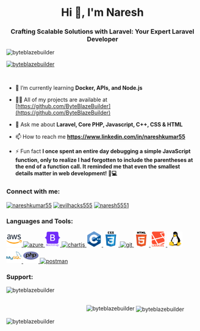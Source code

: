 <h1 align="center">Hi 👋, I'm Naresh</h1>
<h3 align="center">Crafting Scalable Solutions with Laravel: Your Expert Laravel Developer</h3>

<p align="left"> <img src="https://komarev.com/ghpvc/?username=byteblazebuilder&label=Profile%20views&color=0e75b6&style=flat" alt="byteblazebuilder" /> </p>

<p align="left"> <a href="https://github.com/ryo-ma/github-profile-trophy"><img src="https://github-profile-trophy.vercel.app/?username=byteblazebuilder" alt="byteblazebuilder" /></a> </p>

<p align="left"> <a href="https://twitter.com/" target="blank"><img src="https://img.shields.io/twitter/follow/?logo=twitter&style=for-the-badge" alt="" /></a> </p>

- 🌱 I’m currently learning **Docker, APIs, and Node.js**

- 👨‍💻 All of my projects are available at [https://github.com/ByteBlazeBuilder](https://github.com/ByteBlazeBuilder)

- 💬 Ask me about **Laravel, Core PHP, Javascript, C++, CSS & HTML**

- 📫 How to reach me **https://www.linkedin.com/in/nareshkumar55**

- ⚡ Fun fact **I once spent an entire day debugging a simple JavaScript function, only to realize I had forgotten to include the parentheses at the end of a function call. It reminded me that even the smallest details matter in web development! 🐛💻**

<h3 align="left">Connect with me:</h3>
<p align="left">
<a href="https://linkedin.com/in/nareshkumar55" target="blank"><img align="center" src="https://raw.githubusercontent.com/rahuldkjain/github-profile-readme-generator/master/src/images/icons/Social/linked-in-alt.svg" alt="nareshkumar55" height="30" width="40" /></a>
<a href="https://www.hackerrank.com/evilhacks555" target="blank"><img align="center" src="https://raw.githubusercontent.com/rahuldkjain/github-profile-readme-generator/master/src/images/icons/Social/hackerrank.svg" alt="evilhacks555" height="30" width="40" /></a>
<a href="https://www.leetcode.com/naresh5551" target="blank"><img align="center" src="https://raw.githubusercontent.com/rahuldkjain/github-profile-readme-generator/master/src/images/icons/Social/leet-code.svg" alt="naresh5551" height="30" width="40" /></a>
</p>

<h3 align="left">Languages and Tools:</h3>
<p align="left"> <a href="https://aws.amazon.com" target="_blank" rel="noreferrer"> <img src="https://raw.githubusercontent.com/devicons/devicon/master/icons/amazonwebservices/amazonwebservices-original-wordmark.svg" alt="aws" width="40" height="40"/> </a> <a href="https://azure.microsoft.com/en-in/" target="_blank" rel="noreferrer"> <img src="https://www.vectorlogo.zone/logos/microsoft_azure/microsoft_azure-icon.svg" alt="azure" width="40" height="40"/> </a> <a href="https://getbootstrap.com" target="_blank" rel="noreferrer"> <img src="https://raw.githubusercontent.com/devicons/devicon/master/icons/bootstrap/bootstrap-plain-wordmark.svg" alt="bootstrap" width="40" height="40"/> </a> <a href="https://www.chartjs.org" target="_blank" rel="noreferrer"> <img src="https://www.chartjs.org/media/logo-title.svg" alt="chartjs" width="40" height="40"/> </a> <a href="https://www.w3schools.com/cpp/" target="_blank" rel="noreferrer"> <img src="https://raw.githubusercontent.com/devicons/devicon/master/icons/cplusplus/cplusplus-original.svg" alt="cplusplus" width="40" height="40"/> </a> <a href="https://www.w3schools.com/css/" target="_blank" rel="noreferrer"> <img src="https://raw.githubusercontent.com/devicons/devicon/master/icons/css3/css3-original-wordmark.svg" alt="css3" width="40" height="40"/> </a> <a href="https://git-scm.com/" target="_blank" rel="noreferrer"> <img src="https://www.vectorlogo.zone/logos/git-scm/git-scm-icon.svg" alt="git" width="40" height="40"/> </a> <a href="https://www.w3.org/html/" target="_blank" rel="noreferrer"> <img src="https://raw.githubusercontent.com/devicons/devicon/master/icons/html5/html5-original-wordmark.svg" alt="html5" width="40" height="40"/> </a> <a href="https://laravel.com/" target="_blank" rel="noreferrer"> <img src="https://raw.githubusercontent.com/devicons/devicon/master/icons/laravel/laravel-plain-wordmark.svg" alt="laravel" width="40" height="40"/> </a> <a href="https://www.linux.org/" target="_blank" rel="noreferrer"> <img src="https://raw.githubusercontent.com/devicons/devicon/master/icons/linux/linux-original.svg" alt="linux" width="40" height="40"/> </a> <a href="https://www.mysql.com/" target="_blank" rel="noreferrer"> <img src="https://raw.githubusercontent.com/devicons/devicon/master/icons/mysql/mysql-original-wordmark.svg" alt="mysql" width="40" height="40"/> </a> <a href="https://www.php.net" target="_blank" rel="noreferrer"> <img src="https://raw.githubusercontent.com/devicons/devicon/master/icons/php/php-original.svg" alt="php" width="40" height="40"/> </a> <a href="https://postman.com" target="_blank" rel="noreferrer"> <img src="https://www.vectorlogo.zone/logos/getpostman/getpostman-icon.svg" alt="postman" width="40" height="40"/> </a> </p>

<h3 align="left">Support:</h3>
<p><a href="https://www.buymeacoffee.com/byteblazebuilder"> <img align="left" src="https://cdn.buymeacoffee.com/buttons/v2/default-yellow.png" height="50" width="210" alt="byteblazebuilder" /></a></p><br><br>

<p><img align="left" src="https://github-readme-stats.vercel.app/api/top-langs?username=byteblazebuilder&show_icons=true&locale=en&layout=compact" alt="byteblazebuilder" /></p>

<p>&nbsp;<img align="center" src="https://github-readme-stats.vercel.app/api?username=byteblazebuilder&show_icons=true&locale=en" alt="byteblazebuilder" /></p>

<p><img align="center" src="https://github-readme-streak-stats.herokuapp.com/?user=byteblazebuilder&" alt="byteblazebuilder" /></p>
